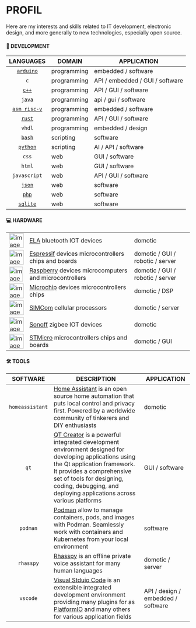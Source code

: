 # PROFIL

Here are my interests and skills related to IT development, electronic design, and more generally to new technologies, especially open source.

#### 📱 DEVELOPMENT

|LANGUAGES|DOMAIN|APPLICATION|
|:-------:|------|-----------|
|[`arduino`](https://docs.arduino.cc/language-reference/)|programming|embedded / software|
|`c`|programming|API / embedded / GUI / software|
|[`c++`](https://isocpp.org/)|programming|API / GUI / software|
|[`java`](https://www.java.com/fr/)|programming|api / gui / software|
|[`asm risc-v`](https://asm-docs.microagi.org/risc-v/riscv-asm.html)|programming|embedded / software|
|[`rust`](https://www.rust-lang.org/fr)|programming|API / GUI / software|
|`vhdl`|programming|embedded / design|
|[`bash`](https://www.gnu.org/software/bash/manual/bash.html)|scripting|software|
|[`python`](https://www.python.org/)|scripting|AI / API / software|
|`css`|web|GUI / software|
|`html`|web|GUI / software|
|`javascript`|web|API / GUI / software|
|[`json`](https://www.json.org/json-fr.html)|web|software|
|[`php`](https://www.php.net/)|web|software|
|[`sqlite`](https://sqlite.org/)|web|software|

#### 💻 HARDWARE

<table>
  <tr>
    <td><img width="40" height="40" alt="image" src="https://github.com/user-attachments/assets/4de12e16-3535-4ccb-a299-eb8f1fd2bab9"/></td>
    <td><a href="https://elainnovation.com/beacon-bluetooth/">ELA</a> bluetooth IOT devices</td>
    <td>domotic</td>
  </tr>
  <tr>
    <td><img width="40" height="40" alt="image" src="https://github.com/user-attachments/assets/fed37d12-9bee-4942-8ef8-ea5bdd25d3c8"/></td>
    <td><a href="https://www.espressif.com/">Espressif</a> devices microcontrollers chips and boards</td>
    <td>domotic / GUI / robotic / server</td>
  </tr>
  <tr>
    <td><img width="38" height="40" alt="image" src="https://github.com/user-attachments/assets/c1da4091-38d0-4947-82c5-1c5ad2d8f10e"/></td>
    <td><a href="https://www.raspberrypi.com/">Raspberry</a> devices microcomputers and microcontrollers</td>
    <td>domotic / GUI / robotic / server</td>
  </tr>
  <tr>
    <td><img width="40" height="40" alt="image" src="https://github.com/user-attachments/assets/7520c9d2-4d19-454a-afaf-4638e85394bc"/></td>
    <td><a href="https://www.microchip.com/">Microchip</a> devices microcontrollers chips</td>
    <td>domotic / DSP</td>
  </tr>
  <tr>
    <td><img width="40" height="40" alt="image" src="https://github.com/user-attachments/assets/53d30172-c505-4106-b5d2-8b999d8edc07"/></td>
    <td><a href="https://www.simcom.com/">SIMCom</a> cellular processors</td>
    <td>domotic / server</td>
  </tr>
  <tr>
    <td><img width="40" height="40" alt="image" src="https://github.com/user-attachments/assets/b35a07af-0276-462f-adde-ac56aa10e0f0"/></td>
    <td><a href="https://sonoff.tech/fr-fr">Sonoff</a> zigbee IOT devices</td>
    <td>domotic</td>
  </tr>
  <tr>
    <td><img width="40" height="40" alt="image" src="https://github.com/user-attachments/assets/c5510aa4-d4dc-47b3-8f2d-d1853e6824cb"/></td>
    <td><a href="https://www.st.com/content/st_com/en.html">STMicro</a> microcontrollers chips and boards</td>
    <td>domotic / GUI</td>
  </tr>
</table>

#### 🛠️ TOOLS

|SOFTWARE|DESCRIPTION|APPLICATION|
|:------:|-----------|-----------|
|`homeassistant`|[Home Assistant](https://www.home-assistant.io/) is an open source home automation that puts local control and privacy first. Powered by a worldwide community of tinkerers and DIY enthusiasts|domotic|
|`qt`|[QT Creator](https://doc.qt.io/qtcreator/) is a powerful integrated development environment designed for developing applications using the Qt application framework. It provides a comprehensive set of tools for designing, coding, debugging, and deploying applications across various platforms|GUI / software|
|`podman`|[Podman](https://podman.io/) allow to manage containers, pods, and images with Podman. Seamlessly work with containers and Kubernetes from your local environment|software|
|`rhasspy`|[Rhasspy](https://github.com/rhasspy/rhasspy) is an offline private voice assistant for many human languages|domotic / server|
|`vscode`|[Visual Stduio Code](https://code.visualstudio.com/) is an extensible integrated development environment providing many plugins for as [PlatformIO](https://platformio.org/) and many others for various application fields|API / design / embedded / software|

